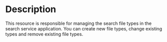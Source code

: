 # Description

This resource is responsible for managing the search file types in the search
service application. You can create new file types, change existing types and
remove existing file types.
